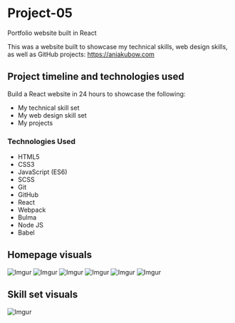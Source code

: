 # Project-05
Portfolio website built in React


This was a website built to showcase my technical skills, web design skills, as well as GitHub projects: https://aniakubow.com



## Project timeline and technologies used

Build a React website in 24 hours to showcase the following:
* My technical skill set
* My web design skill set
* My projects

### Technologies Used

* HTML5
* CSS3
* JavaScript (ES6)
* SCSS
* Git
* GitHub
* React
* Webpack
* Bulma
* Node JS
* Babel



## Homepage visuals


![Imgur](https://i.imgur.com/zzTxoS2.png?1)
![Imgur](https://i.imgur.com/voIJ0AG.png?1)
![Imgur](https://i.imgur.com/xjHH6Hr.png?1)
![Imgur](https://i.imgur.com/3JJlqb9.png?1)
![Imgur](https://i.imgur.com/4MTPw56.png?1)
![Imgur](https://i.imgur.com/dDprlF7.png?1)

## Skill set visuals

![Imgur](https://i.imgur.com/bVE2xqe.png?1)
